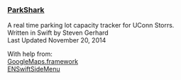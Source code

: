 <h3><a href="http://parkshark.justintimmons.org/index.php">ParkShark</a><br></h3>


A real time parking lot capacity tracker for UConn Storrs.<br>
Written in Swift by Steven Gerhard<br>
Last Updated November 20, 2014

With help from:<br>
<a href="https://developers.google.com/maps/documentation/ios/">GoogleMaps.framework</a><br>
<a href="https://github.com/evnaz/ENSwiftSideMenu">ENSwiftSideMenu</a><br>
